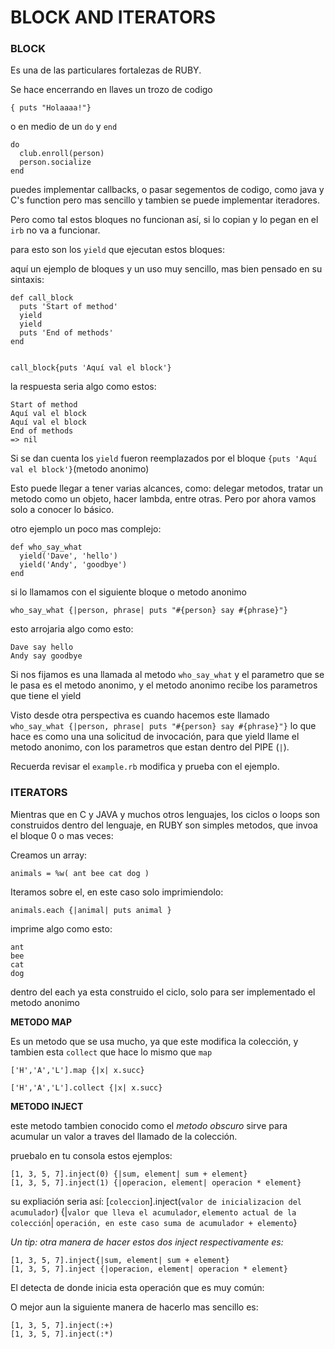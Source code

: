 # BLOCK AND ITERATORS

### BLOCK
Es una de las particulares fortalezas de RUBY.

Se hace encerrando en llaves un trozo de codigo


`{ puts "Holaaaa!"}`

o en medio de un `do` y `end`

```
do
  club.enroll(person)
  person.socialize
end
```
puedes implementar callbacks, o pasar segementos de codigo, como java y C's function pero mas sencillo y tambien se puede implementar iteradores.

Pero como tal estos bloques no funcionan así, si lo copian y lo pegan en el `irb` no va a funcionar.


para esto son los `yield` que ejecutan estos bloques:

aquí un ejemplo de bloques y un uso muy sencillo, mas bien pensado en su sintaxis:

```
def call_block
  puts 'Start of method'
  yield
  yield
  puts 'End of methods'
end


call_block{puts 'Aquí val el block'}
```
la respuesta seria algo como estos:

```
Start of method
Aquí val el block
Aquí val el block
End of methods
=> nil
```

Si se dan cuenta los `yield` fueron reemplazados por el bloque `{puts 'Aquí val el block'}`(metodo anonimo)


Esto puede llegar a tener varias alcances, como: delegar metodos, tratar un metodo como un objeto, hacer lambda, entre otras. Pero por ahora vamos solo a conocer lo básico.

otro ejemplo un poco mas complejo:

```
def who_say_what
  yield('Dave', 'hello')
  yield('Andy', 'goodbye')
end
```

si lo llamamos con el siguiente bloque o metodo anonimo
```
who_say_what {|person, phrase| puts "#{person} say #{phrase}"}
```
esto arrojaria algo como esto:

```
Dave say hello
Andy say goodbye
```

Si nos fijamos es una llamada al metodo `who_say_what` y el parametro que se le pasa es el metodo anonimo,
y el metodo anonimo recibe los parametros que tiene el yield

Visto desde otra perspectiva es cuando hacemos este llamado  `who_say_what {|person, phrase| puts "#{person} say #{phrase}"}` lo que hace es como una una solicitud de invocación, para que yield llame el metodo anonimo, con los parametros que estan dentro del PIPE (`|`).

Recuerda revisar el `example.rb` modifica y prueba con el ejemplo.


### ITERATORS

Mientras que en C y JAVA y muchos otros lenguajes, los ciclos o loops son construidos dentro del lenguaje, en RUBY son simples metodos, que invoa el bloque 0 o mas veces:

Creamos un array:
```
animals = %w( ant bee cat dog )
```
Iteramos sobre el, en este caso solo imprimiendolo:
```
animals.each {|animal| puts animal }
```

imprime algo como esto:
```
ant
bee
cat
dog
```
dentro del each ya esta construido el ciclo, solo para ser implementado el metodo anonimo

**METODO MAP**

Es un metodo que se usa mucho, ya que este modifica la colección, y tambien esta `collect` que hace lo mismo que `map`
```
['H','A','L'].map {|x| x.succ}
```
```
['H','A','L'].collect {|x| x.succ}
```
**METODO INJECT**

este metodo tambien conocido como el *metodo obscuro* sirve para acumular un valor a traves del llamado de la colección.

pruebalo en tu consola estos ejemplos:

```
[1, 3, 5, 7].inject(0) {|sum, element| sum + element}
[1, 3, 5, 7].inject(1) {|operacion, element| operacion * element}
```

su expliación seria así:
[`coleccion`].inject(`valor de inicializacion del acumulador`) {|`valor que lleva el acumulador`, `elemento actual de la colección`| `operación, en este caso suma de acumulador + elemento`}

*Un tip: otra manera de hacer estos dos inject respectivamente es:*

```
[1, 3, 5, 7].inject{|sum, element| sum + element}
[1, 3, 5, 7].inject {|operacion, element| operacion * element}
```
El detecta de donde inicia esta operación que es muy común:

O mejor aun la siguiente manera de hacerlo mas sencillo es:

```
[1, 3, 5, 7].inject(:+)
[1, 3, 5, 7].inject(:*)
```
